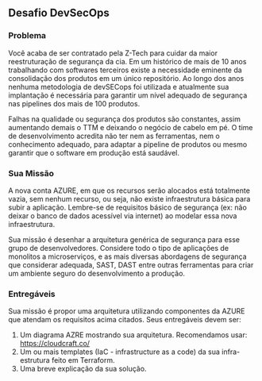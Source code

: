 ## Desafio DevSecOps

### Problema
Você acaba de ser contratado pela Z-Tech para cuidar da maior reestruturação de segurança da cia. Em um histórico de mais de 10 anos trabalhando com softwares terceiros existe a necessidade eminente da consolidação dos produtos em um único repositório. Ao longo dos anos nenhuma metodologia de devSECops foi utilizada e atualmente sua implantação é necessária para garantir um nível adequado de segurança nas pipelines dos mais de 100 produtos. 

Falhas na qualidade ou segurança dos produtos são constantes, assim aumentando demais o TTM e deixando o negócio de cabelo em pé. O time de desenvolvimento acredita não ter nem as ferramentas, nem o conhecimento adequado, para adaptar a pipeline de produtos ou mesmo garantir que o software em produção está saudável. 

### Sua Missão 
A nova conta AZURE, em que os recursos serão alocados está totalmente vazia, sem nenhum recurso, ou seja, não existe infraestrutura básica para subir a aplicação. Lembre-se de requisitos básico de segurança (ex: não deixar o banco de dados acessível via internet) ao modelar essa nova infraestrutura.  

Sua missão é desenhar a arquitetura genérica de segurança para esse grupo de desenvolvedores. Considere todo o tipo de aplicações de monolitos a microserviços, e as mais diversas abordagens de segurança que considerar adequada, SAST, DAST entre outras ferramentas para criar um ambiente seguro do desenvolvimento a produção. 

### Entregáveis
Sua missão é propor uma arquitetura utilizando componentes da AZURE que atendam os requisitos acima citados. Seus entregáveis devem ser: 
1. Um diagrama AZRE mostrando sua arquitetura. Recomendamos usar: https://cloudcraft.co/  
2. Um ou mais templates (IaC - infrastructure as a code) da sua infra-estrutura feito em Terraform. 
3. Uma breve explicação da sua solução. 
